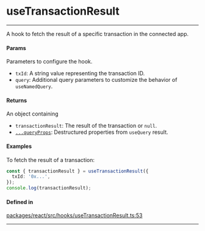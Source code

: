 # useTransactionResult
---

A hook to fetch the result of a specific transaction in the connected app.

#### Params

Parameters to configure the hook.
- `txId`: A string value representing the transaction ID.
- `query`: Additional query parameters to customize the behavior of `useNamedQuery`.

#### Returns

An object containing
- `transactionResult`: The result of the transaction or `null`.
- [`...queryProps`](https://tanstack.com/query/latest/docs/framework/react/reference/useQuery): Destructured properties from `useQuery` result.

#### Examples

To fetch the result of a transaction:
```ts
const { transactionResult } = useTransactionResult({
  txId: '0x...',
});
console.log(transactionResult);
```

#### Defined in
[packages/react/src/hooks/useTransactionResult.ts:53](https://github.com/fuellabs/fuel-connectors/blob/main/packages/react/src/hooks/useTransactionResult.ts#L53)

___
